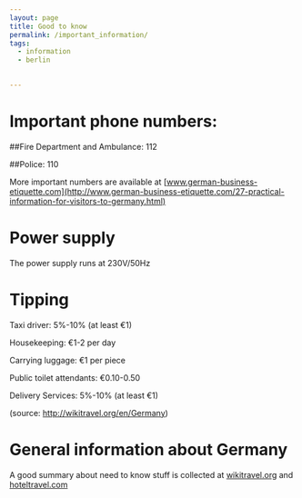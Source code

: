 ```yaml
---
layout: page
title: Good to know
permalink: /important_information/
tags:
  - information
  - berlin

       
---
```


# Important phone numbers:

##Fire Department and Ambulance:
112

##Police:
110 

More important numbers are available at [www.german-business-etiquette.com](http://www.german-business-etiquette.com/27-practical-information-for-visitors-to-germany.html)

# Power supply

The power supply runs at 230V/50Hz

# Tipping

Taxi driver: 5%-10% (at least €1)

Housekeeping: €1-2 per day

Carrying luggage: €1 per piece

Public toilet attendants: €0.10-0.50

Delivery Services: 5%-10% (at least €1)


(source: http://wikitravel.org/en/Germany)

# General information about Germany

A good summary about need to know stuff is collected at [wikitravel.org](http://wikitravel.org/en/Germany) and [hoteltravel.com](http://www.hoteltravel.com/germany/guides/travel_tips.htm)